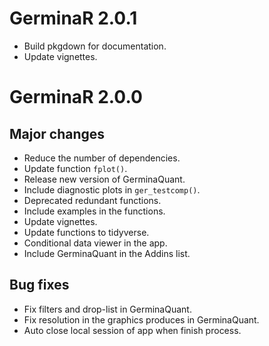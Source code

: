# GerminaR 2.0.1

- Build pkgdown for documentation.
- Update vignettes.

# GerminaR 2.0.0

## Major changes

- Reduce the number of dependencies.
- Update function `fplot()`.
- Release new version of GerminaQuant.
- Include diagnostic plots in `ger_testcomp()`.
- Deprecated redundant functions.
- Include examples in the functions.
- Update vignettes.
- Update functions to tidyverse.
- Conditional data viewer in the app.
- Include GerminaQuant in the Addins list.

## Bug fixes

- Fix filters and drop-list in GerminaQuant.
- Fix resolution in the graphics produces in GerminaQuant.
- Auto close local session of app when finish process.